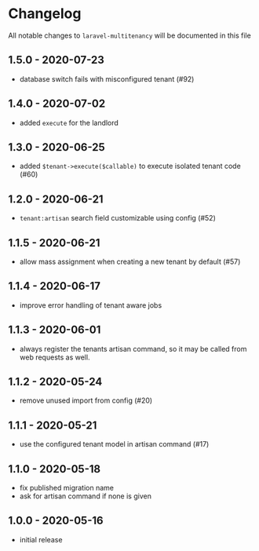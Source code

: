 # Changelog

All notable changes to `laravel-multitenancy` will be documented in this file

## 1.5.0 - 2020-07-23

- database switch fails with misconfigured tenant (#92)

## 1.4.0 - 2020-07-02

- added `execute` for the landlord

## 1.3.0 - 2020-06-25

- added `$tenant->execute($callable)` to execute isolated tenant code (#60)

## 1.2.0 - 2020-06-21

- `tenant:artisan` search field customizable using config (#52)

## 1.1.5 - 2020-06-21

- allow mass assignment when creating a new tenant by default (#57)

## 1.1.4 - 2020-06-17

- improve error handling of tenant aware jobs

## 1.1.3 - 2020-06-01

- always register the tenants artisan command, so it may be called from web requests as well.

## 1.1.2 - 2020-05-24

- remove unused import from config (#20)

## 1.1.1 - 2020-05-21

- use the configured tenant model in artisan command (#17)

## 1.1.0 - 2020-05-18

- fix published migration name
- ask for artisan command if none is given

## 1.0.0 - 2020-05-16

- initial release
